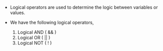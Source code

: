 * Logical operators are used to determine the logic between variables or values. 
* We have the following logical operators,

   1. Logical AND ( && )
   2. Logical OR ( || )
   3. Logical NOT ( ! )
